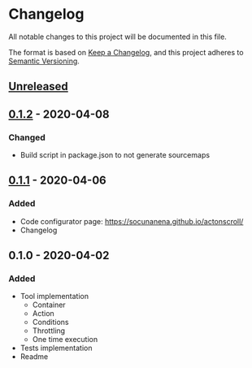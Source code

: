# Changelog
All notable changes to this project will be documented in this file.

The format is based on [Keep a Changelog](https://keepachangelog.com/en/1.0.0/),
and this project adheres to [Semantic Versioning](https://semver.org/spec/v2.0.0.html).

## [Unreleased]

## [0.1.2] - 2020-04-08
### Changed
- Build script in package.json to not generate sourcemaps

## [0.1.1] - 2020-04-06
### Added
- Code configurator page: https://socunanena.github.io/actonscroll/
- Changelog

## 0.1.0 - 2020-04-02
### Added
- Tool implementation
  - Container
  - Action
  - Conditions
  - Throttling
  - One time execution
- Tests implementation
- Readme

[Unreleased]: https://github.com/socunanena/actonscroll/compare/v0.1.2...HEAD
[0.1.2]: https://github.com/socunanena/actonscroll/compare/v0.1.1...v0.1.2
[0.1.1]: https://github.com/socunanena/actonscroll/compare/v0.1.0...v0.1.1
